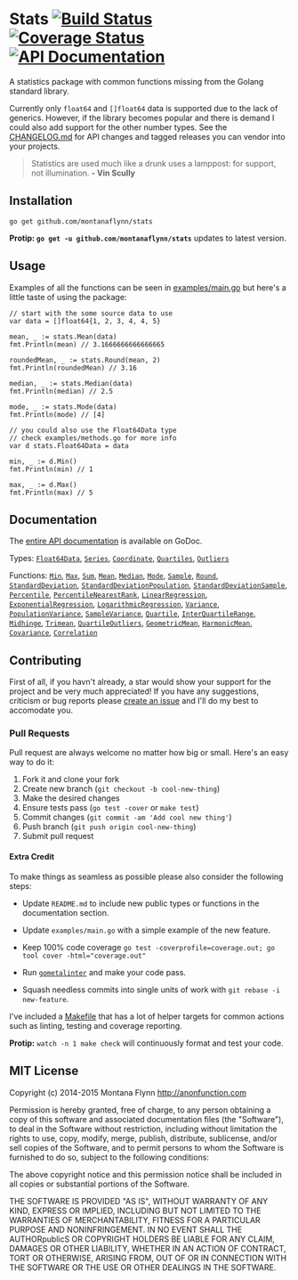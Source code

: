 # Stats [![Build Status][travis-svg]][travis-url] [![Coverage Status][coveralls-svg]][coveralls-url] [![API Documentation][godoc-svg]][godoc-url]

A statistics package with common functions missing from the Golang standard library. 

Currently only `float64` and `[]float64` data is supported due to the lack of generics. However, if the library becomes popular and there is demand I could also add support for the other number types. See the [CHANGELOG.md](https://github.com/montanaflynn/stats/blob/master/CHANGELOG.md) for API changes and tagged releases you can vendor into your projects.

> Statistics are used much like a drunk uses a lamppost: for support, not illumination. **- Vin Scully**

## Installation

```
go get github.com/montanaflynn/stats
```

**Protip: `go get -u github.com/montanaflynn/stats`** updates to latest version.

## Usage

Examples of all the functions can be seen in [examples/main.go](https://github.com/montanaflynn/stats/blob/master/examples/main.go) but here's a little taste of using the package:

```golang
// start with the some source data to use
var data = []float64{1, 2, 3, 4, 4, 5}

mean, _ := stats.Mean(data)
fmt.Println(mean) // 3.1666666666666665

roundedMean, _ := stats.Round(mean, 2)
fmt.Println(roundedMean) // 3.16

median, _ := stats.Median(data)
fmt.Println(median) // 2.5

mode, _ := stats.Mode(data)
fmt.Println(mode) // [4]

// you could also use the Float64Data type
// check examples/methods.go for more info
var d stats.Float64Data = data

min, _ := d.Min()
fmt.Println(min) // 1

max, _ := d.Max()
fmt.Println(max) // 5

```

## Documentation

The [entire API documentation](http://godoc.org/github.com/montanaflynn/stats) is available on GoDoc. 

Types: [`Float64Data`](http://godoc.org/github.com/montanaflynn/stats#Float64Data), [`Series`](http://godoc.org/github.com/montanaflynn/stats#Series), [`Coordinate`](http://godoc.org/github.com/montanaflynn/stats#Coordinate), [`Quartiles`](http://godoc.org/github.com/montanaflynn/stats#Quartiles), [`Outliers`](http://godoc.org/github.com/montanaflynn/stats#Outliers)

Functions: [`Min`](http://godoc.org/github.com/montanaflynn/stats#Min), [`Max`](http://godoc.org/github.com/montanaflynn/stats#Max), [`Sum`](http://godoc.org/github.com/montanaflynn/stats#Sum), [`Mean`](http://godoc.org/github.com/montanaflynn/stats#Mean), [`Median`](http://godoc.org/github.com/montanaflynn/stats#Median), [`Mode`](http://godoc.org/github.com/montanaflynn/stats#Mode), [`Sample`](http://godoc.org/github.com/montanaflynn/stats#Sample), [`Round`](http://godoc.org/github.com/montanaflynn/stats#Round), [`StandardDeviation`](http://godoc.org/github.com/montanaflynn/stats#StandardDeviation), [`StandardDeviationPopulation`](http://godoc.org/github.com/montanaflynn/stats#StandardDeviationPopulation), [`StandardDeviationSample`](http://godoc.org/github.com/montanaflynn/stats#StandardDeviationSample), [`Percentile`](http://godoc.org/github.com/montanaflynn/stats#Percentile), [`PercentileNearestRank`](http://godoc.org/github.com/montanaflynn/stats#PercentileNearestRank), [`LinearRegression`](http://godoc.org/github.com/montanaflynn/stats#LinearRegression), [`ExponentialRegression`](http://godoc.org/github.com/montanaflynn/stats#ExponentialRegression), [`LogarithmicRegression`](http://godoc.org/github.com/montanaflynn/stats#LogarithmicRegression), [`Variance`](http://godoc.org/github.com/montanaflynn/stats#Variance), [`PopulationVariance`](http://godoc.org/github.com/montanaflynn/stats#PopulationVariance), [`SampleVariance`](http://godoc.org/github.com/montanaflynn/stats#SampleVariance), [`Quartile`](http://godoc.org/github.com/montanaflynn/stats#Quartile), [`InterQuartileRange`](http://godoc.org/github.com/montanaflynn/stats#InterQuartileRange), [`Midhinge`](http://godoc.org/github.com/montanaflynn/stats#Midhinge), [`Trimean`](http://godoc.org/github.com/montanaflynn/stats#Trimean), [`QuartileOutliers`](http://godoc.org/github.com/montanaflynn/stats#QuartileOutliers), [`GeometricMean`](http://godoc.org/github.com/montanaflynn/stats#GeometricMean), [`HarmonicMean`](http://godoc.org/github.com/montanaflynn/stats#HarmonicMean), [`Covariance`](http://godoc.org/github.com/montanaflynn/stats#Covariance), [`Correlation`](http://godoc.org/github.com/montanaflynn/stats#Correlation)

## Contributing

First of all, if you havn't already, a star would show your support for the project and be very much appreciated! If you have any suggestions, criticism or bug reports please [create an issue](https://github.com/montanaflynn/stats/issues) and I'll do my best to accomodate you. 

### Pull Requests

Pull request are always welcome no matter how big or small. Here's an easy way to do it:

1. Fork it and clone your fork
2. Create new branch (`git checkout -b cool-new-thing`)
3. Make the desired changes
4. Ensure tests pass (`go test -cover` or `make test`)
5. Commit changes (`git commit -am 'Add cool new thing'`)
6. Push branch (`git push origin cool-new-thing`)
7. Submit pull request

#### Extra Credit 

To make things as seamless as possible please also consider the following steps:

- Update `README.md` to include new public types or functions in the documentation section.

- Update `examples/main.go` with a simple example of the new feature.

- Keep 100% code coverage `go test -coverprofile=coverage.out; go tool cover -html="coverage.out"`

- Run [`gometalinter`](https://github.com/alecthomas/gometalinter) and make your code pass.

- Squash needless commits into single units of work with `git rebase -i new-feature`.

I've included a [Makefile](https://github.com/montanaflynn/stats/blob/master/Makefile) that has a lot of helper targets for common actions such as linting, testing and coverage reporting.

**Protip:** `watch -n 1 make check` will continuously format and test your code.

## MIT License

Copyright (c) 2014-2015 Montana Flynn <http://anonfunction.com>

Permission is hereby granted, free of charge, to any person obtaining a copy of this software and associated documentation files (the "Software"), to deal in the Software without restriction, including without limitation the rights to use, copy, modify, merge, publish, distribute, sublicense, and/or sell copies of the Software, and to permit persons to whom the Software is furnished to do so, subject to the following conditions:

The above copyright notice and this permission notice shall be included in all copies or substantial portions of the Software.

THE SOFTWARE IS PROVIDED "AS IS", WITHOUT WARRANTY OF ANY KIND, EXPRESS OR IMPLIED, INCLUDING BUT NOT LIMITED TO THE WARRANTIES OF MERCHANTABILITY, FITNESS FOR A PARTICULAR PURPOSE AND NONINFRINGEMENT. IN NO EVENT SHALL THE AUTHORpublicS OR COPYRIGHT HOLDERS BE LIABLE FOR ANY CLAIM, DAMAGES OR OTHER LIABILITY, WHETHER IN AN ACTION OF CONTRACT, TORT OR OTHERWISE, ARISING FROM, OUT OF OR IN CONNECTION WITH THE SOFTWARE OR THE USE OR OTHER DEALINGS IN THE SOFTWARE.

[travis-url]: https://travis-ci.org/montanaflynn/stats
[travis-svg]: https://img.shields.io/travis/montanaflynn/stats.svg

[coveralls-url]: https://coveralls.io/r/montanaflynn/stats?branch=master
[coveralls-svg]: https://img.shields.io/coveralls/montanaflynn/stats.svg

[godoc-url]: https://godoc.org/github.com/montanaflynn/stats
[godoc-svg]: https://godoc.org/github.com/montanaflynn/stats?status.svg